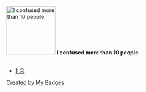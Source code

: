 <img src="https://my-badges.github.io/my-badges/confused.png" alt="I confused more than 10 people." title="I confused more than 10 people." width="128">
<strong>I confused more than 10 people.</strong>
<br><br>

* <a href="https://github.com/google/zx/issues/24#issuecomment-841667224">1 😕</a>


Created by <a href="https://github.com/my-badges/my-badges">My Badges</a>
